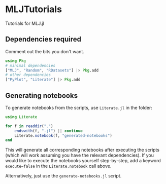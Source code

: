 # MLJTutorials
Tutorials for MLJ.jl

## Dependencies required

Comment out the bits you don't want.

```julia
using Pkg
# minimal dependencies
["MLJ", "Random", "RDatasets"] |> Pkg.add
# other dependencies
["PyPlot", "Literate"] |> Pkg.add
```

## Generating notebooks

To generate notebooks from the scripts, use `Literate.jl` in the folder:

```julia
using Literate

for f in readdir(".")
    endswith(f, ".jl") || continue
    Literate.notebook(f, "generated-notebooks")
end
```

This will generate all corresponding notebooks after executing the scripts (which will work assuming you have the relevant dependencies).
If you would like to execute the notebooks yourself step-by-step, add a keyword `execute=false` in the `Literate.notebook` call above.

Alternatively, just use the `generate-notebooks.jl` script.
